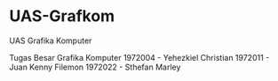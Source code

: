 # UAS-Grafkom
UAS Grafika Komputer

Tugas Besar Grafika Komputer
1972004 - Yehezkiel Christian
1972011 - Juan Kenny Filemon
1972022 - Sthefan Marley
